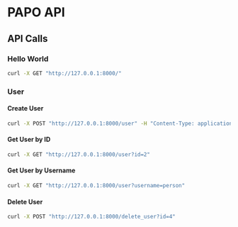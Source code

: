 # PAPO API

## API Calls
### Hello World
```bash
curl -X GET "http://127.0.0.1:8000/"
```

### User
#### Create User
```bash
curl -X POST "http://127.0.0.1:8000/user" -H "Content-Type: application/json" -d "{\"username\":\"person\", \"password\":\"password\", \"email\":\"email@mail.com\"}"
```

#### Get User by ID
```bash
curl -X GET "http://127.0.0.1:8000/user?id=2"
````

#### Get User by Username
```bash
curl -X GET "http://127.0.0.1:8000/user?username=person"
```

#### Delete User
```bash
curl -X POST "http://127.0.0.1:8000/delete_user?id=4"
```